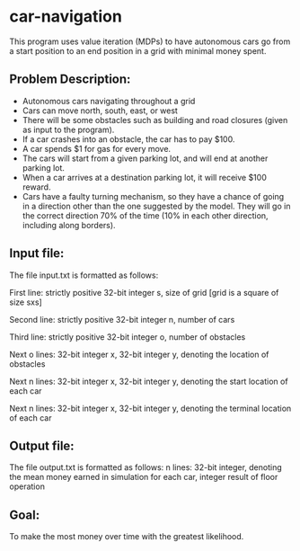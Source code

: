 # car-navigation
This program uses value iteration (MDPs) to have autonomous cars go from a start position to an end position in a grid with minimal money spent.

## Problem Description:
- Autonomous cars navigating throughout a grid
- Cars can move north, south, east, or west
- There will be some obstacles such as building and road closures (given as input to the program). 
- If a car crashes into an obstacle, the car has to pay $100.
- A car spends $1 for gas for every move.
- The cars will start from a given parking lot, and will end at another parking lot.
- When a car arrives at a destination parking lot, it will receive $100 reward.
- Cars have a faulty turning mechanism, so they have a chance of going in a direction other than the one suggested by the model. They will go in the correct direction 70% of the time (10% in each other direction, including along borders).

## Input file:
The file input.txt is formatted as follows:

First line: strictly positive 32-bit integer s, size of grid [grid is a square of size sxs]

Second line: strictly positive 32-bit integer n, number of cars

Third line: strictly positive 32-bit integer o, number of obstacles

Next o lines: 32-bit integer x, 32-bit integer y, denoting the location of obstacles

Next n lines: 32-bit integer x, 32-bit integer y, denoting the start location of each car

Next n lines: 32-bit integer x, 32-bit integer y, denoting the terminal location of each car

## Output file:
The file output.txt is formatted as follows:
n lines: 32-bit integer, denoting the mean money earned in simulation for each car, integer result of floor operation

## Goal:
To make the most money over time with the greatest likelihood.
